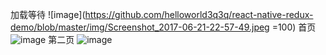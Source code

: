 加载等待
![image](https://github.com/helloworld3q3q/react-native-redux-demo/blob/master/img/Screenshot_2017-06-21-22-57-49.jpeg =100)
首页
![image](https://github.com/helloworld3q3q/react-native-redux-demo/blob/master/img/Screenshot_2017-06-21-22-56-33.jpeg)
第二页
![image](https://github.com/helloworld3q3q/react-native-redux-demo/blob/master/img/Screenshot_2017-06-21-22-58-11.jpeg)